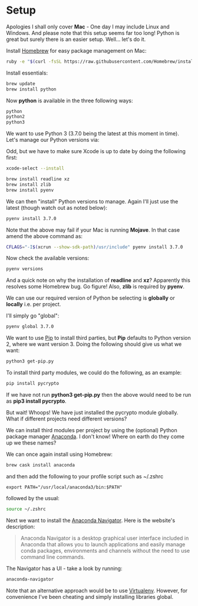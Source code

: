 # Setup

Apologies I shall only cover **Mac** - One day I may include Linux and Windows. And please note that this setup seems far too long! Python is great but surely there is an easier setup. Well... let's do it.

Install [Homebrew](https://brew.sh) for easy package management on Mac:

```bash
ruby -e "$(curl -fsSL https://raw.githubusercontent.com/Homebrew/install/master/install)"
```

Install essentials:

```bash
brew update
brew install python
```

Now **python** is available in the three following ways:

```bash
python
python2
python3
```

We want to use Python 3 (3.7.0 being the latest at this moment in time). Let's manage our Python versions via:

Odd, but we have to make sure Xcode is up to date by doing the following first:

```bash
xcode-select --install
```

```bash
brew install readline xz
brew install zlib
brew install pyenv
```

We can then "install" Python versions to manage. Again I'll just use the latest (though watch out as noted below):

```bash
pyenv install 3.7.0
```

Note that the above may fail if your Mac is running **Mojave**. In that case amend the above command as:

```bash
CFLAGS="-I$(xcrun --show-sdk-path)/usr/include" pyenv install 3.7.0
```

Now check the available versions:

```bash
pyenv versions
```

And a quick note on why the installation of **readline** and **xz**? Apparently this resolves some Homebrew bug. Go figure!
Also, **zlib** is required by **pyenv**.

We can use our required version of Python be selecting is **globally** or **locally** i.e. per project.

I'll simply go "global":

```bash
pyenv global 3.7.0
```

We want to use [Pip](https://pypi.org/project/pip/) to install third parties, but **Pip** defaults to Python version 2, where we want version 3.
Doing the following should give us what we want:

```bash
python3 get-pip.py
```

To install third party modules, we could do the following, as an example:

```bash
pip install pycrypto
```

If we have not run **python3 get-pip.py** then the above would need to be run as **pip3 install pycrypto**.

But wait! Whoops! We have just installed the pycrypto module globally. What if different projects need different versions?

We can install third modules per project by using the (optional) Python package manager [Anaconda](https://www.anaconda.com/download/#macos).
I don't know! Where on earth do they come up we these names?

We can once again install using Homebrew:

```bash
brew cask install anaconda
```

and then add the following to your profile script such as ~/.zshrc

```vi
export PATH="/usr/local/anaconda3/bin:$PATH"
```

followed by the usual:

```bash
source ~/.zshrc
```

Next we want to install the [Anaconda Navigator](https://anaconda.org/anaconda/anaconda-navigator). Here is the website's description:
> Anaconda Navigator is a desktop graphical user interface included in Anaconda that allows you to launch applications and easily manage conda packages, environments and channels without the need to use command line commands.

The Navigator has a UI - take a look by running:

```bash
anaconda-navigator
```

Note that an alternative approach would be to use [Virtualenv](https://virtualenv.pypa.io).
However, for convenience I've been cheating and simply installing libraries global.